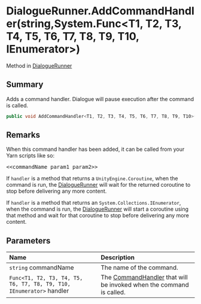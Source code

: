 # DialogueRunner.AddCommandHandler(string,System.Func<T1, T2, T3, T4, T5, T6, T7, T8, T9, T10, IEnumerator>)

Method in [DialogueRunner](/docs/api/csharp/yarn.unity.dialoguerunner.md)

## Summary


Adds a command handler. Dialogue will pause execution after the
command is called.


```csharp
public void AddCommandHandler<T1, T2, T3, T4, T5, T6, T7, T8, T9, T10>(string commandName, System.Func<T1, T2, T3, T4, T5, T6, T7, T8, T9, T10, IEnumerator> handler);
```

## Remarks

<p>When this command handler has been added, it can be called
from your Yarn scripts like so:</p> <pre lang="yarn">
&lt;&lt;commandName param1 param2&gt;&gt;
</pre> <p>If <code>handler</code> is a method that returns a <code>UnityEngine.Coroutine</code>, when the command is run, the <a href="yarn.unity.dialoguerunner.md">DialogueRunner</a> will wait for the returned coroutine to stop
before delivering any more content.</p> <p>If <code>handler</code> is a method that returns an <code>System.Collections.IEnumerator</code>, when the command is run, the <a href="yarn.unity.dialoguerunner.md">DialogueRunner</a> will start a coroutine using that method and
wait for that coroutine to stop before delivering any more content.
</p>

## Parameters

|Name|Description|
|:---|:---|
|`string` commandName|The name of the command.|
|`Func<T1, T2, T3, T4, T5, T6, T7, T8, T9, T10, IEnumerator>` handler|The  <a href="yarn.commandhandler.md">CommandHandler</a>  that will be invoked when the command is called.|

